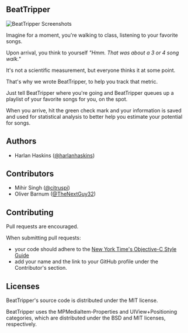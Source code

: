 ## BeatTripper

![BeatTripper Screenshots](http://i.imgur.com/NZLjO1A.png)

Imagine for a moment, you're walking to class, listening to your favorite songs.

Upon arrival, you think to yourself *"Hmm. That was about a 3 or 4 song walk."*

It's not a scientific measurement, but everyone thinks it at some point.

That's why we wrote BeatTripper, to help you track that metric.

Just tell BeatTripper where you're going and BeatTripper queues up a playlist of your favorite songs for you, on the spot.

When you arrive, hit the green check mark and your information is saved and used for statistical analysis to better help you estimate your potential for songs.

## Authors

- Harlan Haskins ([@harlanhaskins](http://github.com/harlanhaskins))

## Contributors

- Mihir Singh ([@citruspi](http://github.com/citruspi))
- Oliver Barnum ([@TheNextGuy32](http://github.com/thenextguy32))

## Contributing

Pull requests are encouraged. 

When submitting pull requests:

- your code should adhere to the [New York Time's Objective-C Style Guide](https://github.com/NYTimes/objective-c-style-guide)
- add your name and the link to your GitHub profile under the Contributor's section.

## Licenses

BeatTripper's source code is distributed under the MIT license.

BeatTripper uses the MPMediaItem-Properties and UIView+Positioning categories, which are distributed under the BSD and MIT licenses, respectively.
